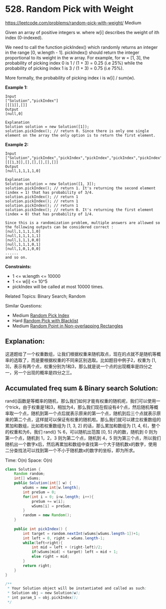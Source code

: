 # 528. Random Pick with Weight
<https://leetcode.com/problems/random-pick-with-weight/>
Medium

Given an array of positive integers w. where w[i] describes the weight of ith index (0-indexed).

We need to call the function pickIndex() which randomly returns an integer in the range [0, w.length - 1]. pickIndex() should return the integer proportional to its weight in the w array. For example, for w = [1, 3], the probability of picking index 0 is 1 / (1 + 3) = 0.25 (i.e 25%) while the probability of picking index 1 is 3 / (1 + 3) = 0.75 (i.e 75%).

More formally, the probability of picking index i is w[i] / sum(w).

 

**Example 1:**

    Input
    ["Solution","pickIndex"]
    [[[1]],[]]
    Output
    [null,0]

    Explanation
    Solution solution = new Solution([1]);
    solution.pickIndex(); // return 0. Since there is only one single element on the array the only option is to return the first element.

**Example 2:**

    Input
    ["Solution","pickIndex","pickIndex","pickIndex","pickIndex","pickIndex"]
    [[[1,3]],[],[],[],[],[]]
    Output
    [null,1,1,1,1,0]

    Explanation
    Solution solution = new Solution([1, 3]);
    solution.pickIndex(); // return 1. It's returning the second element (index = 1) that has probability of 3/4.
    solution.pickIndex(); // return 1
    solution.pickIndex(); // return 1
    solution.pickIndex(); // return 1
    solution.pickIndex(); // return 0. It's returning the first element (index = 0) that has probability of 1/4.

    Since this is a randomization problem, multiple answers are allowed so the following outputs can be considered correct :
    [null,1,1,1,1,0]
    [null,1,1,1,1,1]
    [null,1,1,1,0,0]
    [null,1,1,1,0,1]
    [null,1,0,1,0,0]
    ......
    and so on.
 

**Constraints:**

* 1 <= w.length <= 10000
* 1 <= w[i] <= 10^5
* pickIndex will be called at most 10000 times.

Related Topics: Binary Search; Random

Similar Questions: 
* Medium [Random Pick Index](https://leetcode.com/problems/random-pick-index/)
* Hard [Random Pick with Blacklist](https://leetcode.com/problems/random-pick-with-blacklist/)
* Medium [Random Point in Non-overlapping Rectangles](https://leetcode.com/problems/random-point-in-non-overlapping-rectangles/)


## Explanation: 
这道题给了一个权重数组，让我们根据权重来随机取点，现在的点就不是随机等概率的选取了，而是要根据权重的不同来区别选取。比如题目中例子2，权重为 [1, 3]，表示有两个点，权重分别为1和3，那么就是说一个点的出现概率是四分之一，另一个出现的概率是四分之三。

## Accumulated freq sum & Binary search Solution: 
rand()函数是等概率的随机，那么我们如何才能有权重的随机呢，我们可以使用一个trick，由于权重是1和3，相加为4，那么我们现在假设有4个点，然后随机等概率取一个点，随机到第一个点后就表示原来的第一个点，随机到后三个点就表示原来的第二个点，这样就可以保证有权重的随机啦。那么我们就可以建立权重数组的累加和数组，比如若权重数组为 [1, 3, 2] 的话，那么累加和数组为 [1, 4, 6]，整个的权重和为6，我们 rand() % 6，可以随机出范围 [0, 5] 内的数，随机到 0 则为第一个点，随机到 1，2，3 则为第二个点，随机到 4，5 则为第三个点，所以我们随机出一个数字x后，然后再累加和数组中查找第一个大于随机数x的数字，使用二分查找法可以找到第一个不小于随机数x的数字的坐标，即为所求。

Time: O(n)
Space: O(n)

```java
class Solution {
    Random random;
    int[] wSums;
    public Solution(int[] w) {
        wSums = new int[w.length];
        int preSum = 0;
        for(int i = 0; i<w.length; i++){
            preSum += w[i];
            wSums[i] = preSum;
        }
        random = new Random();
    }
    
    public int pickIndex() {
        int target = random.nextInt(wSums[wSums.length-1])+1;
        int left = 0, right = wSums.length-1;
        while(left<right){
            int mid = left + (right-left)/2;
            if(wSums[mid] < target) left = mid + 1;
            else right = mid;
        }
        return right;
    }
}

/**
 * Your Solution object will be instantiated and called as such:
 * Solution obj = new Solution(w);
 * int param_1 = obj.pickIndex();
 */
```
